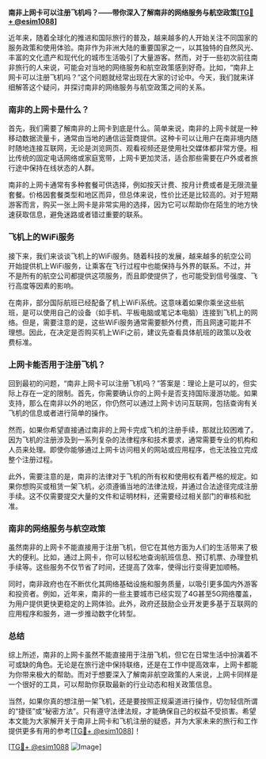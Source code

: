 **南非上网卡可以注册飞机吗？——带你深入了解南非的网络服务与航空政策[[TG💪+ @esim1088](https://t.me/s/esim1088)]**

近年来，随着全球化的推进和国际旅行的普及，越来越多的人开始关注不同国家的服务政策和使用体验。南非作为非洲大陆的重要国家之一，以其独特的自然风光、丰富的文化遗产和现代化的城市生活吸引了大量游客。然而，对于一些初次前往南非旅行的人来说，可能会对当地的网络服务和航空政策感到好奇。比如，“南非上网卡可以注册飞机吗？”这个问题就经常出现在大家的讨论中。今天，我们就来详细解答这个疑问，并探讨南非的网络服务与航空政策之间的关系。

### 南非的上网卡是什么？

首先，我们需要了解南非的上网卡到底是什么。简单来说，南非的上网卡就是一种移动数据流量卡，通常由当地的通信运营商提供。这种卡可以让用户在南非境内随时随地连接互联网，无论是浏览网页、观看视频还是使用社交媒体都非常方便。相比传统的固定电话网络或家庭宽带，上网卡更加灵活，适合那些需要在户外或者旅行途中保持在线状态的人群。

南非的上网卡通常有多种套餐可供选择，例如按天计费、按月计费或者是无限流量套餐。价格因套餐类型和地区而异，但总体来说，性价比还是比较高的。对于短期游客而言，购买一张上网卡是非常实用的选择，因为它可以帮助你在陌生的地方快速获取信息，避免迷路或者错过重要的联系。

### 飞机上的WiFi服务

接下来，我们来谈谈飞机上的WiFi服务。随着科技的发展，越来越多的航空公司开始提供机上WiFi服务，让乘客在飞行过程中也能保持与外界的联系。不过，并不是所有的航空公司都提供这项服务，而且即使提供了，也可能受到信号强度、飞行高度等因素的影响。

在南非，部分国际航班已经配备了机上WiFi系统。这意味着如果你乘坐这些航班，是可以使用自己的设备（如手机、平板电脑或笔记本电脑）连接到飞机上的网络。但是，需要注意的是，这些WiFi服务通常需要额外付费，而且网速可能并不理想。因此，在决定是否购买机上WiFi之前，建议先查看具体航班的政策以及收费标准。

### 上网卡能否用于注册飞机？

回到最初的问题，“南非上网卡可以注册飞机吗？”答案是：理论上是可以的，但实际上存在一定的限制。首先，你需要确认你的上网卡是否支持国际漫游功能。如果支持，那么在南非以外的地区，你仍然可以通过上网卡访问互联网，包括查询有关飞机的信息或者进行简单的操作。

然而，如果你希望直接通过南非的上网卡完成飞机的注册手续，那就比较困难了。因为飞机的注册涉及到一系列复杂的法律程序和技术要求，通常需要专业的机构和人员来处理。即使你能够通过上网卡访问相关的网站或应用程序，也无法独立完成整个注册过程。

此外，需要注意的是，南非的法律对于飞机的所有权和使用权有着严格的规定。如果你想购买或租赁一架飞机，必须遵循当地的法律法规，并通过合法途径完成注册手续。这不仅需要提交大量的文件和证明材料，还需要经过相关部门的审核和批准。

### 南非的网络服务与航空政策

虽然南非的上网卡不能直接用于注册飞机，但它在其他方面为人们的生活带来了极大的便利。比如，通过上网卡，你可以轻松地查询航班信息、预订机票、办理登机手续等。这些服务不仅节省了时间，还提高了效率，使得出行变得更加顺畅。

同时，南非政府也在不断优化其网络基础设施和服务质量，以吸引更多国内外游客和投资者。例如，近年来，南非的一些主要城市已经实现了4G甚至5G网络覆盖，为用户提供更快更稳定的上网体验。此外，政府还鼓励企业开发更多基于互联网的应用程序和服务，进一步推动数字化转型。

### 总结

综上所述，南非的上网卡虽然不能直接用于注册飞机，但它在日常生活中扮演着不可或缺的角色。无论是在旅行途中保持联络，还是在工作中提高效率，上网卡都能为你带来极大的帮助。而对于想要深入了解南非航空政策的人来说，上网卡同样是一个很好的工具，可以帮助你获取最新的行业动态和相关政策信息。

当然，如果你真的想注册一架飞机，还是要按照正规渠道进行操作，切勿轻信所谓的“捷径”或“秘密方法”。只有遵守法律法规，才能确保自己的权益不受损害。希望本文能为大家解开关于南非上网卡和飞机注册的疑惑，并为大家未来的旅行和工作提供更多有用的参考[[TG💪+ @esim1088](https://t.me/s/esim1088)]！

[[TG💪+ @esim1088](https://t.me/s/esim1088) ![Image](https://i.postimg.cc/4NQfJmqS/Snipaste-2025-05-13-00-14-12.png)]
